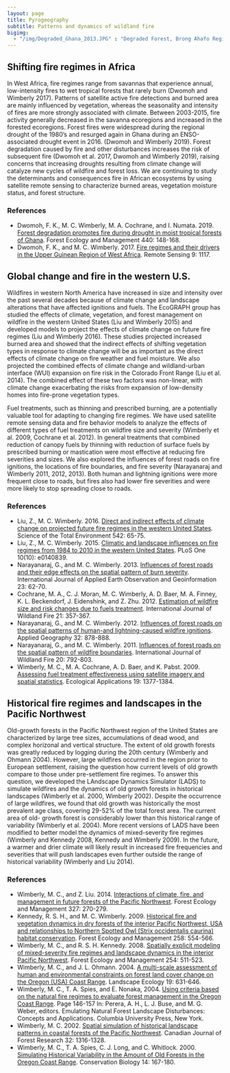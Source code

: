 ```yaml
---
layout: page
title: Pyrogeography
subtitle: Patterns and dynamics of wildland fire
bigimg: 
  - "/img/Degraded_Ghana_2013.JPG" : "Degraded Forest, Brong Ahafo Region of Ghana"
---
```


## Shifting fire regimes in Africa
In West Africa, fire regimes range from savannas that experience annual, low-intensity fires to wet tropical forests that rarely burn (Dwomoh and Wimberly 2017).  Patterns of satellite active fire detections and burned area are mainly influenced by vegetation, whereas the seasonality and intensity of fires are more strongly associated with climate. Between 2003-2015, fire activity generally decreased in the savanna ecoregions and increased in the forested ecoregions. Forest fires were widespread during the regional drought of the 1980’s and resurged again in Ghana during an ENSO-associated drought event in 2016. (Dwomoh and Wimberly 2019). Forest degradation caused by fire and other disturbances increases the risk of subsequent fire (Dwomoh et al. 2017, Dwomoh and Wimberly 2019), raising concerns that increasing droughts resulting from climate change will catalyze new cycles of wildfire and forest loss. We are continuing to study the determinants and consequences fire in African ecosystems by using satellite remote sensing to characterize burned areas, vegetation moisture status, and forest structure.

### References
* Dwomoh, F. K., M. C. Wimberly, M. A. Cochrane, and I. Numata. 2019. [Forest degradation promotes fire during drought in moist tropical forests of Ghana](https://www.sciencedirect.com/science/article/pii/S0378112718321893). Forest Ecology and Management 440: 148-168.
* Dwomoh, F. K., and M. C. Wimberly. 2017. [Fire regimes and their drivers in the Upper Guinean Region of West Africa](https://www.mdpi.com/2072-4292/9/11/1117/htm). Remote Sensing 9: 1117.

## Global change and fire in the western U.S.
Wildfires in western North America have increased in size and intensity over the past several decades because of climate change and landscape alterations that have affected ignitions and fuels. The EcoGRAPH group has studied the effects of climate, vegetation, and forest management on wildfire in the western United States (Liu and Wimberly 2015) and developed models to project the effects of climate change on future fire regimes (Liu and Wimberly 2016). These studies projected increased burned area and showed that the indirect effects of shifting vegetation types in response to climate change will be as important as the direct effects of climate change on fire weather and fuel moisture. We also projected the combined effects of climate change and wildland-urban interface (WUI) expansion on fire risk in the Colorado Front Range (Liu et al. 2014). The combined effect of these two factors was non-linear, with climate change exacerbating the risks from expansion of low-density homes into fire-prone vegetation types.

Fuel treatments, such as thinning and prescribed burning, are a potentially valuable tool for adapting to changing fire regimes. We have used satellite remote sensing data and fire behavior models to analyze the effects of different types of fuel treatments on wildfire size and severity (Wimberly et al. 2009, Cochrane et al. 2012). In general treatments that combined reduction of canopy fuels by thinning with reduction of surface fuels by prescribed burning or mastication were most effective at reducing fire severities and sizes. We also explored the influences of forest roads on fire ignitions, the locations of fire boundaries, and fire severity (Narayanaraj and Wimberly 2011, 2012, 2013). Both human and lightning ignitions were more frequent close to roads, but fires also had lower fire severities and were more likely to stop spreading close to roads.

### References
* Liu, Z., M. C. Wimberly. 2016. [Direct and indirect effects of climate change on projected future fire regimes in the western United States](https://www.sciencedirect.com/science/article/pii/S0048969715309098?via%3Dihub). Science of the Total Environment 542: 65-75.
* Liu, Z., M. C. Wimberly. 2015. [Climatic and landscape influences on fire regimes from 1984 to 2010 in the western United States](https://journals.plos.org/plosone/article?id=10.1371/journal.pone.0140839). PLoS One 10(10): e0140839. 
* Narayanaraj, G., and M. C. Wimberly. 2013. [Influences of forest roads and their edge effects on the spatial pattern of burn severity](https://www.sciencedirect.com/science/article/pii/S0303243412002462). International Journal of Applied Earth Observation and Geoinformation 23: 62-70.
* Cochrane, M. A., C. J. Moran, M. C. Wimberly, A. D. Baer, M. A. Finney, K. L. Beckendorf, J. Eidenshink, and Z. Zhu. 2012. [Estimation of wildfire size and risk changes due to fuels treatment](http://www.publish.csiro.au/WF/WF11079). International Journal of Wildland Fire 21: 357-367.
* Narayanaraj, G., and M. C. Wimberly. 2012. [Influences of forest roads on the spatial patterns of human-and lightning-caused wildfire ignitions](https://www.sciencedirect.com/science/article/pii/S0143622811001731). Applied Geography 32: 878-888.
* Narayanaraj, G., and M. C. Wimberly. 2011. [Influences of forest roads on the spatial pattern of wildfire boundaries](https://www.publish.csiro.au/WF/WF10032). International Journal of Wildland Fire 20: 792-803.
* Wimberly, M. C., M. A. Cochrane, A. D. Baer, and K. Pabst. 2009. [Assessing fuel treatment effectiveness using satellite imagery and spatial statistics](https://esajournals.onlinelibrary.wiley.com/doi/10.1890/08-1685.1). Ecological Applications 19: 1377-1384.

## Historical fire regimes and landscapes in the Pacific Northwest
Old-growth forests in the Pacific Northwest region of the United States are characterized by large tree sizes, accumulations of dead wood, and complex horizonal and vertical structure. The extent of old growth forests was greatly reduced by logging during the 20th century (Wimberly and Ohmann 2004). However, large wildfires occurred in the region prior to European settlement, raising the question how current levels of old growth compare to those under pre-settlement fire regimes. To answer this question, we developed the LAndscape Dynamics Simulator (LADS) to simulate wildfires and the dynamics of old growth forests in historical landscapes (Wimberly et al. 2000, Wimberly 2002). Despite the occurrence of large wildfires, we found that old growth was historically the most prevalent age class, covering 29-52% of the total forest area. The current area of old- growth forest is considerably lower than this historical range of variability (Wimberly et al. 2004). More recent versions of LADS have been modified to better model the dynamics of mixed-severity fire regimes (Wimberly and Kennedy 2008, Kennedy and Wimberly 2009). In the future, a warmer and drier climate will likely result in increased fire frequencies and severities that will push landscapes even further outside the range of historical variability (Wimberly and Liu 2014).

### References
* Wimberly, M. C., and Z. Liu. 2014. [Interactions of climate, fire, and management in future forests of the Pacific Northwest](https://www.sciencedirect.com/science/article/pii/S0378112713006579). Forest Ecology and Management 327: 270-279.
* Kennedy, R. S. H., and M. C. Wimberly. 2009. [Historical fire and vegetation dynamics in dry forests of the interior Pacific Northwest, USA and relationships to Northern Spotted Owl (Strix occidentalis caurina) habitat conservation](https://www.sciencedirect.com/science/article/pii/S0378112709002977). Forest Ecology and Management 258: 554-566.
* Wimberly, M. C., and R. S. H. Kennedy. 2008. [Spatially explicit modeling of mixed-severity fire regimes and landscape dynamics in the interior Pacific Northwest](https://www.sciencedirect.com/science/article/pii/S0378112707005051). Forest Ecology and Management 254: 511-523.
* Wimberly, M. C., and J. L. Ohmann. 2004. [A multi-scale assessment of human and environmental constraints on forest land cover change on the Oregon (USA) Coast Range](https://link.springer.com/article/10.1023/B:LAND.0000042904.42355.f3). Landscape Ecology 19: 631-646.
* Wimberly, M. C., T. A. Spies, and E. Nonaka, 2004. [Using criteria based on the natural fire regimes to evaluate forest management in the Oregon Coast Range](https://www.researchgate.net/publication/308605616_Using_Criteria_Based_on_the_Natural_Fire_Regime_to_Evaluate_Forest_Management_in_the_Oregon_Coast_Range_of_the_United_States_Concepts_and_Applications). Page 146-157 In: Perera, A. H., L. J. Buse, and M. G. Weber, editors. Emulating Natural Forest Landscape Disturbances: Concepts and Applications. Columbia University Press, New York.
* Wimberly, M. C. 2002. [Spatial simulation of historical landscape patterns in coastal forests of the Pacific Northwest](http://www.nrcresearchpress.com/doi/abs/10.1139/x02-054#.XAQmBS2ZNBw). Canadian Journal of Forest Research 32: 1316-1328.
* Wimberly, M. C., T. A. Spies, C. J. Long, and C. Whitlock. 2000. [Simulating Historical Variability in the Amount of Old Forests in the Oregon Coast Range](https://onlinelibrary.wiley.com/doi/full/10.1046/j.1523-1739.2000.98284.x). Conservation Biology 14: 167-180.
